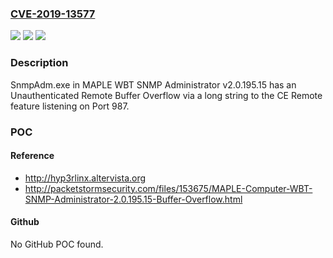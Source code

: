 ### [CVE-2019-13577](https://cve.mitre.org/cgi-bin/cvename.cgi?name=CVE-2019-13577)
![](https://img.shields.io/static/v1?label=Product&message=n%2Fa&color=blue)
![](https://img.shields.io/static/v1?label=Version&message=n%2Fa&color=blue)
![](https://img.shields.io/static/v1?label=Vulnerability&message=n%2Fa&color=brighgreen)

### Description

SnmpAdm.exe in MAPLE WBT SNMP Administrator v2.0.195.15 has an Unauthenticated Remote Buffer Overflow via a long string to the CE Remote feature listening on Port 987.

### POC

#### Reference
- http://hyp3rlinx.altervista.org
- http://packetstormsecurity.com/files/153675/MAPLE-Computer-WBT-SNMP-Administrator-2.0.195.15-Buffer-Overflow.html

#### Github
No GitHub POC found.

